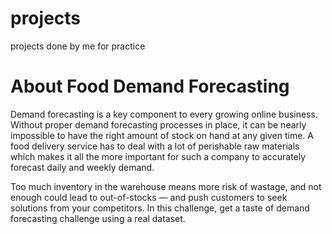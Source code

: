 # projects
projects done by me for practice

# About Food Demand Forecasting 
Demand forecasting is a key component to every growing online business.
Without proper demand forecasting processes in place, it can be nearly impossible
to have the right amount of stock on hand at any given time.
A food delivery service has to deal with a lot of perishable raw materials which
makes it all the more important for such a company to accurately forecast daily and weekly demand.


Too much inventory in the warehouse means more risk of wastage, and not enough could lead to out-of-stocks — 
and push customers to seek solutions from your competitors. In this challenge, get a taste of demand 
forecasting challenge using a real dataset.
